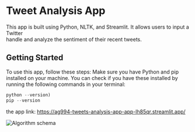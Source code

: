 # Tweet Analysis App
  <p> This app is built using Python, NLTK, and Streamlit. It allows users to input a Twitter 
  <br> handle and analyze the sentiment of their recent tweets. </p>
  
  
  ## Getting Started
   To use this app, follow these steps:
   Make sure you have Python and pip installed on your machine. You can check if you have these installed by 
   running the following commands in your terminal:
   
   ```python
   python --version)
   pip --version
   ```




































the app link: https://ag994-tweets-analysis-app-app-lh85qr.streamlit.app/

![Algorithm schema](./images/schema.jpg)
